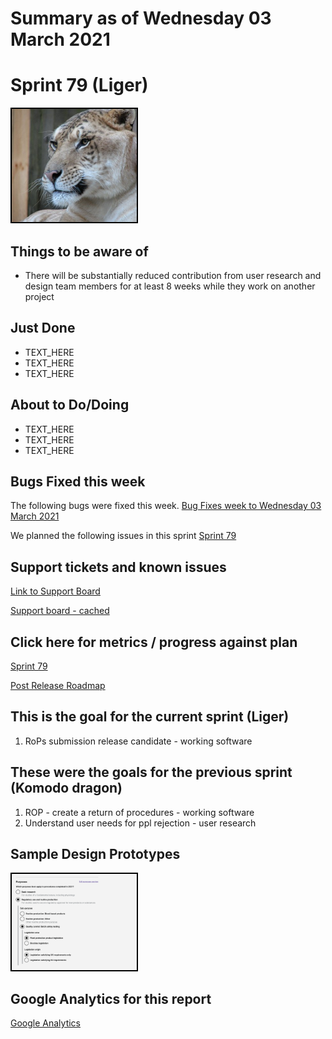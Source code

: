 # Summary as of Wednesday 03 March 2021 

# Sprint 79 (Liger)

<img src="graphs/liger.jpg" alt="HTML5 Icon" width="200" style="border:2px solid black">
<br>

## Things to be aware of
* There will be substantially reduced contribution from user research and design team members for at least 8 weeks while they work on another project

## Just Done
* TEXT_HERE
* TEXT_HERE
* TEXT_HERE

## About to Do/Doing
* TEXT_HERE
* TEXT_HERE
* TEXT_HERE

## Bugs Fixed this week
The following bugs were fixed this week.
[Bug Fixes week to Wednesday 03 March 2021](graphs/bugs03032021.png)

We planned the following issues in this sprint 
[Sprint 79](graphs/sprint03032021.png)

## Support tickets and known issues
[Link to Support Board](https://collaboration.homeoffice.gov.uk/jira/secure/RapidBoard.jspa?rapidView=1717&selectedIssue=ASSB-253)

[Support board - cached](graphs/supportBoard03032021.png)

## Click here for metrics / progress against plan
[Sprint 79](graphs/progress03032021.png)

[Post Release Roadmap](graphs/roadmap03032021.png)


## This is the goal for the current sprint (Liger)
1. RoPs submission release candidate - working software

## These were the goals for the previous sprint (Komodo dragon)
1. ROP - create a return of procedures - working software 
2. Understand user needs for ppl rejection - user research


## Sample Design Prototypes
<a href="graphs/proto1_03032021.png"><img src="graphs/proto1_03032021.png" alt="HTML5 Icon" width="200" style="border:2px solid black"></a>
<br>

## Google Analytics for this report
[Google Analytics](graphs/GA03032021.png)

